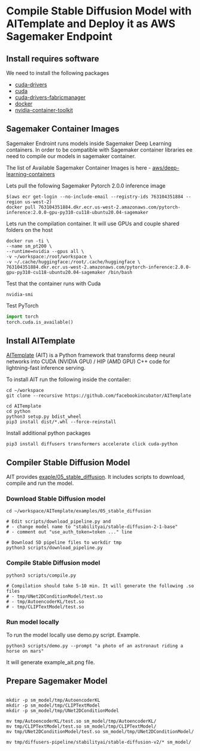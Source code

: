 # Compile Stable Diffusion Model with AITemplate and Deploy it as AWS Sagemaker Endpoint

## Install requires software

We need to install the following packages
- [cuda-drivers](https://developer.nvidia.com/cuda-toolkit-archive)
- [cuda](https://developer.nvidia.com/cuda-toolkit-archive)
- [cuda-drivers-fabricmanager](https://docs.nvidia.com/datacenter/tesla/pdf/fabric-manager-user-guide.pdf)
- [docker](https://docs.docker.com/engine/install/ubuntu/)
- [nvidia-container-toolkit](https://docs.nvidia.com/datacenter/cloud-native/container-toolkit/install-guide.html)

## Sagemaker Container Images

Sagemaker Endroint runs models inside Sagemaker Deep Learning containers. In order to be compatible with Sagemaker container libraries ee need to compile our models in sagemaker container.

The list of Available Sagemaker Container Images is here - [aws/deep-learning-containers](https://github.com/aws/deep-learning-containers/blob/master/available_images.md)

Lets pull the following Sagemaker Pytorch 2.0.0 inference image
```
$(aws ecr get-login --no-include-email --registry-ids 763104351884 --region us-west-2)
docker pull 763104351884.dkr.ecr.us-west-2.amazonaws.com/pytorch-inference:2.0.0-gpu-py310-cu118-ubuntu20.04-sagemaker
```

Lets run the compilation container. It will use GPUs and couple shared folders on the host
```
docker run -ti \
--name sm_pt200 \
--runtime=nvidia --gpus all \
-v ~/workspace:/root/workspace \
-v ~/.cache/huggingface:/root/.cache/huggingface \
763104351884.dkr.ecr.us-west-2.amazonaws.com/pytorch-inference:2.0.0-gpu-py310-cu118-ubuntu20.04-sagemaker /bin/bash
```

Test that the container runs with Cuda
```
nvidia-smi
```
Test PyTorch
```python
import torch
torch.cuda.is_available()
```

## Install AITemplate
[AITemplate](https://github.com/facebookincubator/AITemplate) (AIT) is a Python framework that transforms deep neural networks into CUDA (NVIDIA GPU) / HIP (AMD GPU) C++ code for lightning-fast inference serving.

To install AIT run the following inside the contailer:
```
cd ~/workspace
git clone --recursive https://github.com/facebookincubator/AITemplate

cd AITemplate
cd python
python3 setup.py bdist_wheel
pip3 install dist/*.whl --force-reinstall
```

Install additional python packages
```
pip3 install diffusers transformers accelerate click cuda-python
```

## Compiler Stable Diffusion Model
AIT provides [exaple/05_stable_diffusion](https://github.com/facebookincubator/AITemplate/tree/main/examples/05_stable_diffusion). It includes scripts to download, compile and run the model.

### Download Stable Diffusion model

```
cd ~/workspace/AITemplate/examples/05_stable_diffusion

# Edit scripts/download_pipeline.py and
# - change model name to "stabilityai/stable-diffusion-2-1-base"
# - comment out "use_auth_token=token ..." line

# Download SD pipeline files to workdir tmp
python3 scripts/download_pipeline.py
```

### Compile Stable Diffusion model

```
python3 scripts/compile.py

# Compilation should take 5-10 min. It will generate the following .so files
# - tmp/UNet2DConditionModel/test.so
# - tmp/AutoencoderKL/test.so
# - tmp/CLIPTextModel/test.so
```

### Run model locally

To run the model locally use demo.py script. Example.
```
python3 scripts/demo.py --prompt "a photo of an astronaut riding a horse on mars"
```
It will generate example_ait.png file.


## Prepare Sagemaker Model

```

mkdir -p sm_model/tmp/AutoencoderKL
mkdir -p sm_model/tmp/CLIPTextModel
mkdir -p sm_model/tmp/UNet2DConditionModel

mv tmp/AutoencoderKL/test.so sm_model/tmp/AutoencoderKL/
mv tmp/CLIPTextModel/test.so sm_model/tmp/CLIPTextModel/
mv tmp/UNet2DConditionModel/test.so sm_model/tmp/UNet2DConditionModel/

mv tmp/diffusers-pipeline/stabilityai/stable-diffusion-v2/* sm_model/
```
